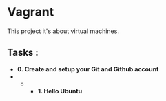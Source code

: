 # Vagrant

This project it's about virtual machines.

## Tasks :

- **0. Create and setup your Git and Github account**
- - - **1. Hello Ubuntu**
